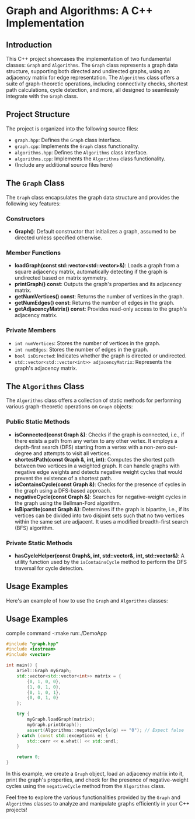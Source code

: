 # Graph and Algorithms: A C++ Implementation

## Introduction
This C++ project showcases the implementation of two fundamental classes: `Graph` and `Algorithms`. The `Graph` class represents a graph data structure, supporting both directed and undirected graphs, using an adjacency matrix for edge representation. The `Algorithms` class offers a suite of graph-theoretic operations, including connectivity checks, shortest path calculations, cycle detection, and more, all designed to seamlessly integrate with the `Graph` class.

## Project Structure
The project is organized into the following source files:
- `graph.hpp`: Defines the `Graph` class interface.
- `graph.cpp`: Implements the `Graph` class functionality.
- `algorithms.hpp`: Defines the `Algorithms` class interface.
- `algorithms.cpp`: Implements the `Algorithms` class functionality.
- (Include any additional source files here)

## The `Graph` Class
The `Graph` class encapsulates the graph data structure and provides the following key features:

### Constructors
- **Graph()**: Default constructor that initializes a graph, assumed to be directed unless specified otherwise.

### Member Functions
- **loadGraph(const std::vector<std::vector<int>>&)**: Loads a graph from a square adjacency matrix, automatically detecting if the graph is undirected based on matrix symmetry.
- **printGraph() const**: Outputs the graph's properties and its adjacency matrix.
- **getNumVertices() const**: Returns the number of vertices in the graph.
- **getNumEdges() const**: Returns the number of edges in the graph.
- **getAdjacencyMatrix() const**: Provides read-only access to the graph's adjacency matrix.

### Private Members
- `int numVertices`: Stores the number of vertices in the graph.
- `int numEdges`: Stores the number of edges in the graph.
- `bool isDirected`: Indicates whether the graph is directed or undirected.
- `std::vector<std::vector<int>> adjacencyMatrix`: Represents the graph's adjacency matrix.

## The `Algorithms` Class
The `Algorithms` class offers a collection of static methods for performing various graph-theoretic operations on `Graph` objects:

### Public Static Methods
- **isConnected(const Graph &)**: Checks if the graph is connected, i.e., if there exists a path from any vertex to any other vertex. It employs a depth-first search (DFS) starting from a vertex with a non-zero out-degree and attempts to visit all vertices.
- **shortestPath(const Graph &, int, int)**: Computes the shortest path between two vertices in a weighted graph. It can handle graphs with negative edge weights and detects negative weight cycles that would prevent the existence of a shortest path.
- **isContainsCycle(const Graph &)**: Checks for the presence of cycles in the graph using a DFS-based approach.
- **negativeCycle(const Graph &)**: Searches for negative-weight cycles in the graph using the Bellman-Ford algorithm.
- **isBipartite(const Graph &)**: Determines if the graph is bipartite, i.e., if its vertices can be divided into two disjoint sets such that no two vertices within the same set are adjacent. It uses a modified breadth-first search (BFS) algorithm.

### Private Static Methods
- **hasCycleHelper(const Graph&, int, std::vector<bool>&, int, std::vector<int>&)**: A utility function used by the `isContainsCycle` method to perform the DFS traversal for cycle detection.

## Usage Examples
Here's an example of how to use the `Graph` and `Algorithms` classes:
## Usage Examples
compile command -:make
run:./DemoApp
```cpp
#include "graph.hpp"
#include <iostream>
#include <vector>

int main() {
    ariel::Graph myGraph;
    std::vector<std::vector<int>> matrix = {
        {0, 1, 0, 0},
        {1, 0, 1, 0},
        {0, 1, 0, 1},
        {0, 0, 1, 0}
    };

    try {
        myGraph.loadGraph(matrix);
        myGraph.printGraph();
        assert(Algorithms::negativeCycle(g) == "0"); // Expect false
    } catch (const std::exception& e) {
        std::cerr << e.what() << std::endl;
    }

    return 0;
}
```

In this example, we create a `Graph` object, load an adjacency matrix into it, print the graph's properties, and check for the presence of negative-weight cycles using the `negativeCycle` method from the `Algorithms` class.

Feel free to explore the various functionalities provided by the `Graph` and `Algorithms` classes to analyze and manipulate graphs efficiently in your C++ projects!
